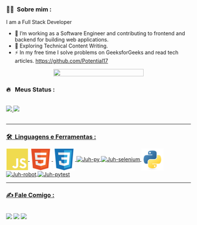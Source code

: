 

  


### :woman_technologist: &nbsp;Sobre mim :

I am a Full Stack Developer 

- 🔭 I’m working as a Software Engineer and contributing to frontend and backend for building web applications.
- 🌱 Exploring Technical Content Writing.
- ⚡ In my free time I solve problems on GeeksforGeeks and read tech articles.
https://github.com/Potential17

<p align="center"><img src="https://user-images.githubusercontent.com/61919008/185722617-b076ce13-448a-4e9d-9c3b-c1e9e91c7632.gif" width="70%" height="40%"  /></p>

### 🔥 &nbsp; Meus Status :
<br>

  <a href="https://github.com/julianaceciliabueno">
  <img height="180em" src="https://github-readme-stats.vercel.app/api?username=julianaceciliabueno&show_icons=true&theme=bear&include_all_commits=true&count_private=true">
  <img height="180em" src="https://github-readme-stats.vercel.app/api/top-langs/?username=julianaceciliabueno&layout=compact&langs_count=7&theme=bear">


<div style="display: inline_block"><br>

---

### 🛠 &nbsp;Linguagens e Ferramentas :

  <img align="center" alt="Juh-Js" height="60" width="60" src="https://raw.githubusercontent.com/devicons/devicon/master/icons/javascript/javascript-plain.svg">
  <img align="center" alt="Juh-HTML" height="60" width="60" src="https://raw.githubusercontent.com/devicons/devicon/master/icons/html5/html5-original.svg">
  <img align="center" alt="Juh-CSS" height="60" width="60" src="https://raw.githubusercontent.com/devicons/devicon/master/icons/css3/css3-original.svg">
  <img align="center" alt="Juh-py" height="90" width="90" src="https://cdn.jsdelivr.net/gh/devicons/devicon/icons/pycharm/pycharm-original-wordmark.svg">
  <img align="center" alt="Juh-selenium" height="60" width="60" src="https://cdn.jsdelivr.net/gh/devicons/devicon/icons/selenium/selenium-original.svg">
  <img align="center" alt="Juh-Python" height="60" width="60" src="https://raw.githubusercontent.com/devicons/devicon/master/icons/python/python-original.svg">
  <img align="center" alt="Juh-robot" height="60" width="60" src="https://cdn.icon-icons.com/icons2/2107/PNG/128/file_type_robotframework_icon_130193.png">
  <img align="center" alt="Juh-pytest" height="60" width="60" src="https://cdn.jsdelivr.net/gh/devicons/devicon/icons/pytest/pytest-original-wordmark.svg">

---  
  
### ✍️ Fale Comigo : 
  <br>
  <div> 
  <a href="https://discord.com/channels/@me" target="_blank"><img src="https://img.shields.io/badge/Discord-7289DA?style=for-the-badge&logo=discord&logoColor=white" target="_blank"></a> 
  <a href = "mailto:juka.bueno@gmail.com"><img src="https://img.shields.io/badge/-Gmail-%23333?style=for-the-badge&logo=gmail&logoColor=white" target="_blank"></a>
  <a href="https://www.linkedin.com/in/juliana-cecilia-bueno/" target="_blank"><img src="https://img.shields.io/badge/-LinkedIn-%230077B5?style=for-the-badge&logo=linkedin&logoColor=white" target="_blank"></a> 

